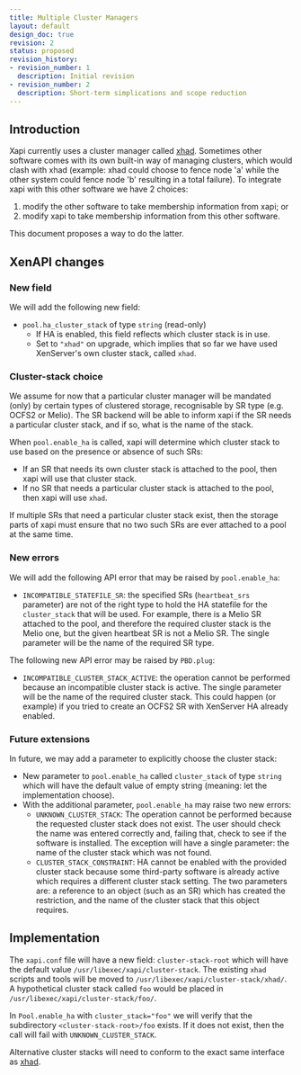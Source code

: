 ```yaml
---
title: Multiple Cluster Managers
layout: default
design_doc: true
revision: 2
status: proposed
revision_history:
- revision_number: 1
  description: Initial revision
- revision_number: 2
  description: Short-term simplications and scope reduction
---
```


Introduction
------------

Xapi currently uses a cluster manager called [xhad](../../features/HA/HA.html). Sometimes other software comes with its own built-in way of managing clusters, which would clash with xhad (example: xhad could choose to fence node 'a' while the other system could fence node 'b' resulting in a total failure). To integrate xapi with this other software we have 2 choices:

1. modify the other software to take membership information from xapi; or
2. modify xapi to take membership information from this other software.

This document proposes a way to do the latter.

XenAPI changes
--------------

### New field

We will add the following new field:

- `pool.ha_cluster_stack` of type `string` (read-only)
  - If HA is enabled, this field reflects which cluster stack is in use.
  - Set to `"xhad"` on upgrade, which implies that so far we have used XenServer's own cluster stack, called `xhad`.

### Cluster-stack choice

We assume for now that a particular cluster manager will be mandated (only) by certain types of clustered storage, recognisable by SR type (e.g. OCFS2 or Melio). The SR backend will be able to inform xapi if the SR needs a particular cluster stack, and if so, what is the name of the stack.

When `pool.enable_ha` is called, xapi will determine which cluster stack to use based on the presence or absence of such SRs:

- If an SR that needs its own cluster stack is attached to the pool, then xapi will use that cluster stack.
- If no SR that needs a particular cluster stack is attached to the pool, then xapi will use `xhad`.

If multiple SRs that need a particular cluster stack exist, then the storage parts of xapi must ensure that no two such SRs are ever attached to a pool at the same time.

### New errors

We will add the following API error that may be raised by `pool.enable_ha`:

- `INCOMPATIBLE_STATEFILE_SR`: the specified SRs (`heartbeat_srs` parameter) are not of the right type to hold the HA statefile for the `cluster_stack` that will be used. For example, there is a Melio SR attached to the pool, and therefore the required cluster stack is the Melio one, but the given heartbeat SR is not a Melio SR. The single parameter will be the name of the required SR type.

The following new API error may be raised by `PBD.plug`:

- `INCOMPATIBLE_CLUSTER_STACK_ACTIVE`: the operation cannot be performed because an incompatible cluster stack is active. The single parameter will be the name of the required cluster stack. This could happen (or example) if you tried to create an OCFS2 SR with XenServer HA already enabled.

### Future extensions

In future, we may add a parameter to explicitly choose the cluster stack:

- New parameter to `pool.enable_ha` called `cluster_stack` of type `string` which will have the default value of empty string (meaning: let the implementation choose).
- With the additional parameter, `pool.enable_ha` may raise two new errors:
  - `UNKNOWN_CLUSTER_STACK`:
    The operation cannot be performed because the requested cluster stack does not exist. The user should check the name was entered correctly and, failing that, check to see if the software is installed. The exception will have a single parameter: the name of the cluster stack which was not found.
  - `CLUSTER_STACK_CONSTRAINT`: HA cannot be enabled with the provided cluster stack because some third-party software is already active which requires a different cluster stack setting. The two parameters are: a reference to an object (such as an SR) which has created the restriction, and the name of the cluster stack that this object requires.

Implementation
--------------

The `xapi.conf` file will have a new field: `cluster-stack-root` which will have the default value `/usr/libexec/xapi/cluster-stack`. The existing `xhad` scripts and tools will be moved to `/usr/libexec/xapi/cluster-stack/xhad/`. A hypothetical cluster stack called `foo` would be placed in `/usr/libexec/xapi/cluster-stack/foo/`.

In `Pool.enable_ha` with `cluster_stack="foo"` we will verify that the subdirectory `<cluster-stack-root>/foo` exists. If it does not exist, then the call will fail with `UNKNOWN_CLUSTER_STACK`.

Alternative cluster stacks will need to conform to the exact same interface as [xhad](../../features/HA/HA.html).

